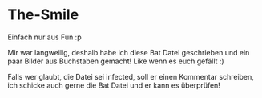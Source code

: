 # The-Smile
Einfach nur aus Fun :p

Mir war langweilig, deshalb habe ich diese Bat Datei geschrieben und ein paar Bilder aus Buchstaben gemacht!
Like wenn es euch gefällt :)

Falls wer glaubt, die Datei sei infected, soll er einen Kommentar schreiben, ich schicke auch gerne die Bat Datei und er kann es überprüfen!
